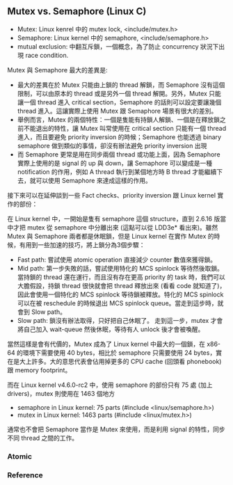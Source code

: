 ## Mutex vs. Semaphore (Linux C)

* Mutex: Linux kenrel 中的 mutex lock, <include/mutex.h>
* Semaphore: Linux kernel 中的 semaphore, <include/semaphore.h>
* mutual exclusion: 中翻互斥鎖，一個概念，為了防止 concurrency 狀況下出現 race condition.

Mutex 與 Semaphore 最大的差異是:

* 最大的差異在於 Mutex 只能由上鎖的 thread 解鎖，而 Semaphore 沒有這個限制，可以由原本的 thread 或是另外一個 thread 解開。另外，Mutex 只能讓一個 thread 進入 critical section，Semaphore 的話則可以設定要讓幾個 thread 進入。這讓實際上使用 Mutex 跟 Semaphore 場景有很大的差別。
* 舉例而言，Mutex 的兩個特性：一個是隻能有持鎖人解鎖、一個是在釋放鎖之前不能退出的特性，讓 Mutex 叫常使用在 critical section 只能有一個 thread 進入，而且要避免 priority inversion 的時候；Semaphore 也能透過 binary semaphore 做到類似的事情，卻沒有辦法避免 priority inversion 出現
* 而 Semaphore 更常是用在同步兩個 thread 或功能上面，因為 Semaphore 實際上使用的是 signal 的 up 與 down，讓 Semaphore 可以變成是一種 notification 的作用，例如 A thread 執行到某個地方時 B thread 才能繼續下去，就可以使用 Semaphore 來達成這樣的作用。

接下來可以在延伸談到一些 Fact checks、priority inversion 跟 Linux kernel 實作的部份：

在 Linux kernel 中，一開始是隻有 semaphore 這個 structure，直到 2.6.16 版當中才把 mutex 從 semaphore 中分離出來 (這點可以從 LDD3e* 看出來)。雖然 Mutex 與 Semaphore 兩者都是休眠鎖，但是 Linux kernel 在實作 Mutex 的時候，有用到一些加速的技巧，將上鎖分為3個步驟：

* Fast path: 嘗試使用 atomic operation 直接減少 counter 數值來獲得鎖。
* Mid path: 第一步失敗的話，嘗試使用特化的 MCS spinlock 等待然後取鎖。 當持鎖的 thread 還在運行，而且沒有存在更高 priority 的 task 時，我們可以大膽假設，持鎖 thread 很快就會把 thread 釋放出來 (看看 code 就知道了)，因此會使用一個特化的 MCS spinlock 等待鎖被釋放。特化的 MCS spinlock 可以在被 reschedule 的時候退出 MCS spinlock queue。當走到這步時，就會到 Slow path。
* Slow path: 鎖沒有辦法取得，只好把自己休眠了。 走到這一步，mutex 才會將自己加入 wait-queue 然後休眠，等待有人 unlock 後才會被喚醒。

當然這樣是會有代價的，Mutex 成為了 Linux kernel 中最大的一個鎖，在 x86-64 的環境下需要使用 40 bytes，相比於 semaphore 只需要使用 24 bytes，實在是大上許多。大的意思代表會佔用掉更多的 CPU cache (回頭看 phonebook) 跟 memory footprint。

而在 Linux kernel v4.6.0-rc2 中，使用 semaphore 的部份只有 75 處 (加上 drivers)，mutex 則使用在 1463 個地方

* semaphore in Linux kernel: 75 parts (#include <linux/semaphore.h>)
* mutex in Linux kernel: 1463 parts (#include <linux/mutex.h>)

通常也不會把 Semaphore 當作是 Mutex 來使用，而是利用 signal 的特性，同步不同 thread 之間的工作。

### Atomic

### Reference




